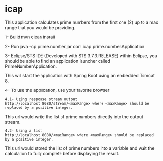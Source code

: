 # icap
This application calculates prime numbers from the first one (2) up to a max range that you would be providing.

1- Build
	mvn clean install
	
2- Run
	java -cp prime.number.jar com.icap.prime.number.Application

3- Eclipse/STS IDE (Developed with STS 3.7.3.RELEASE)
	within Eclipse, you should be able to find an application launcher called PrimeNumberApplication.

This will start the application with Spring Boot using an embedded Tomcat 8.

4- To use the application, use your favorite browser

	4.1- Using response stream output
	http://localhost:8080/stream/<maxRange> where <maxRange> should be replaced by a positive integer.
This url would write the list of prime numbers directly into the output stream.

	4.2- Using a list 
	http://localhost:8080/<maxRange> where <maxRange> should be replaced by a positive integer.
This url would stored the list of prime numbers into a variable and wait the calculation to fully complete before displaying the result.

